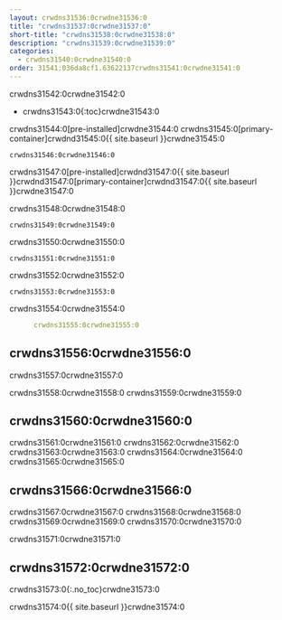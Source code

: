 ```yaml
---
layout: crwdns31536:0crwdne31536:0
title: "crwdns31537:0crwdne31537:0"
short-title: "crwdns31538:0crwdne31538:0"
description: "crwdns31539:0crwdne31539:0"
categories:
  - crwdns31540:0crwdne31540:0
order: 31541:036da8cf1.63622137crwdns31541:0crwdne31541:0
---
```

crwdns31542:0crwdne31542:0

- crwdns31543:0{:toc}crwdne31543:0

crwdns31544:0[pre-installed]crwdne31544:0 crwdns31545:0[primary-container]crwdnd31545:0{{ site.baseurl }}crwdne31545:0

    crwdns31546:0crwdne31546:0
    

crwdns31547:0[pre-installed]crwdnd31547:0{{ site.baseurl }}crwdnd31547:0[primary-container]crwdnd31547:0{{ site.baseurl }}crwdne31547:0

crwdns31548:0crwdne31548:0

    crwdns31549:0crwdne31549:0
    

crwdns31550:0crwdne31550:0

    crwdns31551:0crwdne31551:0
    

crwdns31552:0crwdne31552:0

    crwdns31553:0crwdne31553:0
    

crwdns31554:0crwdne31554:0

```YAML
      crwdns31555:0crwdne31555:0
```

## crwdns31556:0crwdne31556:0

crwdns31557:0crwdne31557:0

crwdns31558:0crwdne31558:0 crwdns31559:0crwdne31559:0

## crwdns31560:0crwdne31560:0

crwdns31561:0crwdne31561:0 crwdns31562:0crwdne31562:0 crwdns31563:0crwdne31563:0 crwdns31564:0crwdne31564:0 crwdns31565:0crwdne31565:0

## crwdns31566:0crwdne31566:0

crwdns31567:0crwdne31567:0 crwdns31568:0crwdne31568:0 crwdns31569:0crwdne31569:0 crwdns31570:0crwdne31570:0

crwdns31571:0crwdne31571:0

## crwdns31572:0crwdne31572:0

crwdns31573:0{:.no_toc}crwdne31573:0

crwdns31574:0{{ site.baseurl }}crwdne31574:0